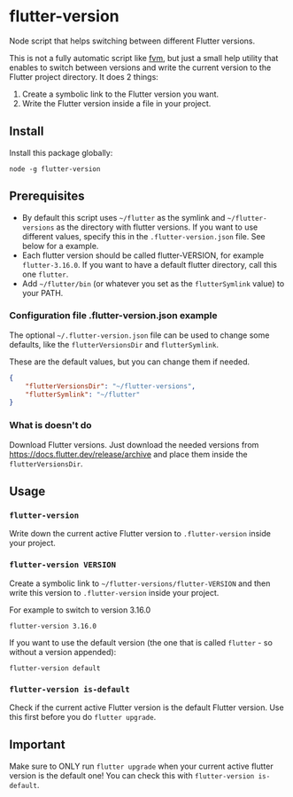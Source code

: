 # flutter-version

Node script that helps switching between different Flutter versions.

This is not a fully automatic script like [fvm](https://fvm.app/), but just a small help utility that enables to switch between versions and write the current version to the Flutter project directory. It does 2 things:

1. Create a symbolic link to the Flutter version you want.
2. Write the Flutter version inside a file in your project.

## Install

Install this package globally:

`node -g flutter-version`

## Prerequisites

- By default this script uses `~/flutter` as the symlink and `~/flutter-versions` as the directory with flutter versions. If you want to use different values, specify this in the `.flutter-version.json` file. See below for a example.
- Each flutter version should be called flutter-VERSION, for example `flutter-3.16.0`. If you want to have a default flutter directory, call this one `flutter`.
- Add `~/flutter/bin` (or whatever you set as the `flutterSymlink` value) to your PATH.

### Configuration file .flutter-version.json example

The optional `~/.flutter-version.json` file can be used to change some defaults, like the `flutterVersionsDir` and `flutterSymlink`.

These are the default values, but you can change them if needed.

```json
{
    "flutterVersionsDir": "~/flutter-versions",
    "flutterSymlink": "~/flutter"
}
```

### What is doesn't do

Download Flutter versions. Just download the needed versions from https://docs.flutter.dev/release/archive and place them inside the `flutterVersionsDir`.

## Usage

### `flutter-version`

Write down the current active Flutter version to `.flutter-version` inside your project.

### `flutter-version VERSION`

Create a symbolic link to `~/flutter-versions/flutter-VERSION` and then write this version to `.flutter-version` inside your project.

For example to switch to version 3.16.0

`flutter-version 3.16.0`

If you want to use the default version (the one that is called `flutter` - so without a version appended):

`flutter-version default`

### `flutter-version is-default`

Check if the current active Flutter version is the default Flutter version. Use this first before you do `flutter upgrade`.

## Important

Make sure to ONLY run `flutter upgrade` when your current active flutter version is the default one! You can check this with `flutter-version is-default`.